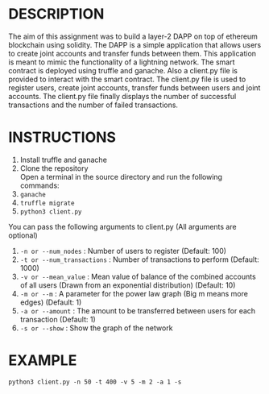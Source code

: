 # DESCRIPTION

The aim of this assignment was to build a layer-2 DAPP on top of ethereum blockchain using solidity. The DAPP is a simple 
application that allows users to create joint accounts and transfer funds between them. This application is meant to
mimic the functionality of a lightning network. The smart contract is deployed using truffle and ganache. Also a
client.py file is provided to interact with the smart contract. The client.py file is used to register users, create joint
accounts, transfer funds between users and joint accounts. The client.py file finally displays the number of successful
transactions and the number of failed transactions.

# INSTRUCTIONS

1. Install truffle and ganache
2. Clone the repository \
Open a terminal in the source directory and run the following commands:
1. `ganache`
2. `truffle migrate`
3. `python3 client.py`

You can pass the following arguments to client.py (All arguments are optional)
1. `-n or --num_nodes` : Number of users to register (Default: 100)
2. `-t or --num_transactions` : Number of transactions to perform (Default: 1000)
3. `-v or --mean_value` : Mean value of balance of the combined accounts of all users (Drawn from an exponential distribution) (Default: 10)
4. `-m or --m` : A parameter for the power law graph (Big m means more edges) (Default: 1)
5. `-a or --amount` : The amount to be transferred between users for each transaction (Default: 1)
6. `-s or --show` : Show the graph of the network

# EXAMPLE
`python3 client.py -n 50 -t 400 -v 5 -m 2 -a 1 -s`
